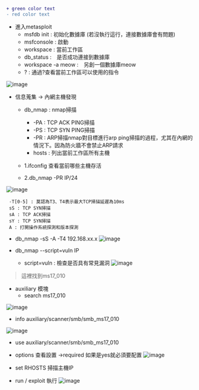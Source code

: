 
```diff
+ green color text
- red color text
```

+ 進入metasploit
  - msfdb init : 初始化數據庫 (若沒執行這行，連接數據庫會有問題)
  - msfconsole : 啟動
  - workspace : 當前工作區
  - db_status :　是否成功連接到數據庫
  - workspace -a meow :　另創一個數據庫meow
  - ? : 通過?查看當前工作區可以使用的指令
  
![image](https://user-images.githubusercontent.com/96654161/170452994-0fe2ddb7-384f-4459-ac3f-a124c83b3922.png)

+ 信息蒐集 -> 內網主機發現
  - db_nmap : nmap掃描
    - -PA : TCP ACK PING掃描
    - -PS : TCP SYN PING掃描
    - -PR : ARP掃描nmap對目標進行arp ping掃描的過程，尤其在內網的情況下。因為防火牆不會禁止ARP請求
    - hosts : 列出當前工作區所有主機
    
  - 1.ifconfig 查看當前哪些主機存活
  - 2.db_nmap -PR IP/24
  
![image](https://user-images.githubusercontent.com/96654161/170454550-ace64ee5-bc5b-441c-9a1f-336568b2abd2.png)

     -T[0-5] : 莫認為T3、T4表示最大TCP掃描延遲為10ms
     sS : TCP SYN掃描
     sA : TCP ACK掃描
     sY : TCP SYN掃描
     A : 打開操作系統探測和版本探測
 
  - db_nmap -sS -A -T4 192.168.xx.x
![image](https://user-images.githubusercontent.com/96654161/170462660-3b86cb80-6cd1-4b8b-845f-fccd63797fb7.png)

  - db_nmap --script=vuln IP
    - script=vuln : 檢查是否具有常見漏洞
![image](https://user-images.githubusercontent.com/96654161/170464782-26acc2ae-f016-4e50-a663-93dcd80ac177.png)
>這裡找到ms17_010

+ auxiliary 模塊
  - search ms17_010
 
![image](https://user-images.githubusercontent.com/96654161/170466825-f9745641-b673-415d-8549-8d974b3251d9.png)
  - info auxiliary/scanner/smb/smb_ms17_010

![image](https://user-images.githubusercontent.com/96654161/170468777-31bd8a4c-e86d-4584-a37c-e2f938d267c9.png)

+ use auxiliary/scanner/smb/smb_ms17_010
+ options 查看設置 ->required 如果是yes就必須要配置
![image](https://user-images.githubusercontent.com/96654161/170471161-04096171-0096-4c96-92e6-fc5cc911859c.png)

+ set RHOSTS 掃描主機IP
+ run / exploit 執行
![image](https://user-images.githubusercontent.com/96654161/170472589-93bc1135-7785-47a5-b28e-c4e3d361b9fe.png)
